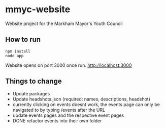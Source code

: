 # mmyc-website
Website project for the Markham Mayor's Youth Council

## How to run
```
npm install
node app
```
Website opens on port 3000 once run. [http://localhost:3000](http://localhost:3000)


## Things to change
- Update packages
- Update headshots.json (required: names, descriptions, headshot)
- currently clicking on events doesnt work, the events page can only be navigated to
by typing /events after the URL
- update events pages and the respective event pages
- DONE refactor events into their own folder 